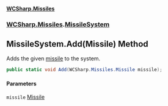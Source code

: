 #### [WCSharp.Missiles](index.md 'index')
### [WCSharp.Missiles](WCSharp.Missiles.md 'WCSharp.Missiles').[MissileSystem](WCSharp.Missiles.MissileSystem.md 'WCSharp.Missiles.MissileSystem')

## MissileSystem.Add(Missile) Method

Adds the given [missile](WCSharp.Missiles.MissileSystem.Add(WCSharp.Missiles.Missile).md#WCSharp.Missiles.MissileSystem.Add(WCSharp.Missiles.Missile).missile 'WCSharp.Missiles.MissileSystem.Add(WCSharp.Missiles.Missile).missile') to the system.

```csharp
public static void Add(WCSharp.Missiles.Missile missile);
```
#### Parameters

<a name='WCSharp.Missiles.MissileSystem.Add(WCSharp.Missiles.Missile).missile'></a>

`missile` [Missile](WCSharp.Missiles.Missile.md 'WCSharp.Missiles.Missile')